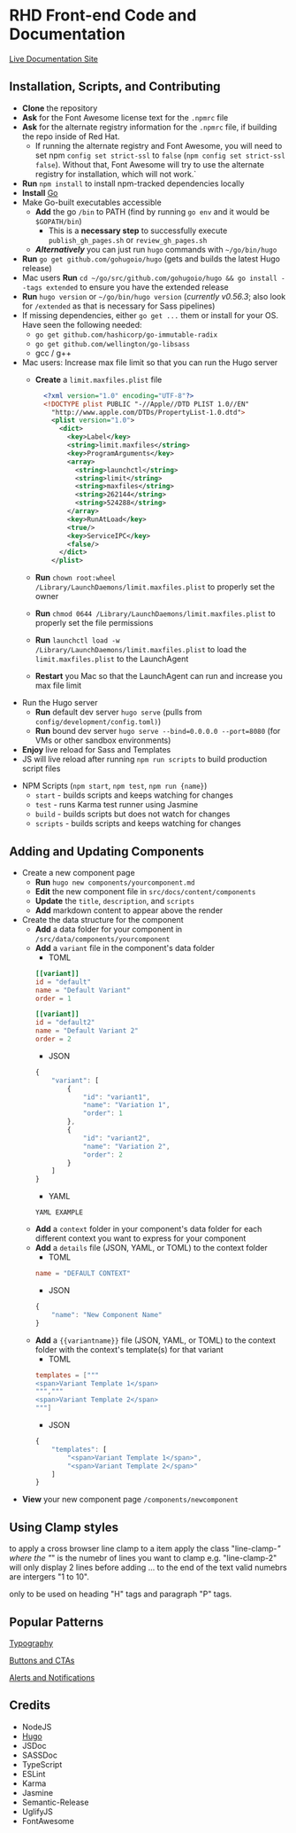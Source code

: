 # RHD Front-end Code and Documentation

[Live Documentation Site](https://redhat-developer.github.io/rhd-frontend/)

## Installation, Scripts, and Contributing

- **Clone** the repository
- **Ask** for the Font Awesome license text for the `.npmrc` file
- **Ask** for the alternate registry information for the `.npmrc` file, if building the repo inside of Red Hat.
    - If running the alternate registry and Font Awesome, you will need to set npm `config set strict-ssl`  to `false` (`npm config set strict-ssl false`). Without that, Font Awesome will try to use the alternate registry for installation, which will not work.`
- **Run** ```npm install``` to install npm-tracked dependencies locally
- **Install** [Go](https://golang.org)
- Make Go-built executables accessible
    - **Add** the go `/bin` to PATH (find by running `go env` and it would be `$GOPATH/bin`)
        - This is a **necessary step** to successfully execute `publish_gh_pages.sh` or `review_gh_pages.sh`
    - **_Alternatively_** you can just run `hugo` commands with `~/go/bin/hugo`
- **Run** `go get github.com/gohugoio/hugo` (gets and builds the latest Hugo release)
- Mac users **Run** `cd ~/go/src/github.com/gohugoio/hugo && go install --tags extended` to ensure you have the extended release
- **Run** `hugo version` or `~/go/bin/hugo version` (_currently v0.56.3_; also look for `/extended` as that is necessary for Sass pipelines)
- If missing dependencies, either `go get ...` them or install for your OS. Have seen the following needed:
    - `go get github.com/hashicorp/go-immutable-radix`
    - `go get github.com/wellington/go-libsass`
    - gcc / g++
- Mac users: Increase max file limit so that you can run the Hugo server
    - **Create** a `limit.maxfiles.plist` file

        ```xml
          <?xml version="1.0" encoding="UTF-8"?>
          <!DOCTYPE plist PUBLIC "-//Apple//DTD PLIST 1.0//EN"
            "http://www.apple.com/DTDs/PropertyList-1.0.dtd">
            <plist version="1.0">
              <dict>
                <key>Label</key>
                <string>limit.maxfiles</string>
                <key>ProgramArguments</key>
                <array>
                  <string>launchctl</string>
                  <string>limit</string>
                  <string>maxfiles</string>
                  <string>262144</string>
                  <string>524288</string>
                </array>
                <key>RunAtLoad</key>
                <true/>
                <key>ServiceIPC</key>
                <false/>
              </dict>
            </plist>
        ```

    - **Run** `chown root:wheel /Library/LaunchDaemons/limit.maxfiles.plist` to properly set the owner
    - **Run** `chmod 0644 /Library/LaunchDaemons/limit.maxfiles.plist` to properly set the file permissions
    - **Run** `launchctl load -w /Library/LaunchDaemons/limit.maxfiles.plist` to load the `limit.maxfiles.plist` to the LaunchAgent
    - **Restart** you Mac so that the LaunchAgent can run and increase you max file limit
- Run the Hugo server
    - **Run** default dev server `hugo serve` (pulls from `config/development/config.toml)`)
    - **Run** bound dev server `hugo serve --bind=0.0.0.0 --port=8080` (for VMs or other sandbox environments)
- **Enjoy** live reload for Sass and Templates
- JS will live reload after running `npm run scripts` to build production script files

* NPM Scripts (```npm start```, ```npm test```, ```npm run {name}```)
    * ```start``` - builds scripts and keeps watching for changes
    * ```test``` - runs Karma test runner using Jasmine
    * ```build``` - builds scripts but does not watch for changes
    * ```scripts``` - builds scripts and keeps watching for changes

## Adding and Updating Components

* Create a new component page
    * **Run** `hugo new components/yourcomponent.md`
    * **Edit** the new component file in `src/docs/content/components`
    * **Update** the `title`, `description`, and `scripts`
    * **Add** markdown content to appear above the render
* Create the data structure for the component
    * **Add** a data folder for your component in `/src/data/components/yourcomponent`
    * **Add** a `variant` file in the component's data folder
        * TOML
        ```toml
        [[variant]]
        id = "default"
        name = "Default Variant"
        order = 1

        [[variant]]
        id = "default2"
        name = "Default Variant 2"
        order = 2
        ```
        * JSON
        ```js
        {
            "variant": [
                {
                    "id": "variant1",
                    "name": "Variation 1",
                    "order": 1
                },
                {
                    "id": "variant2",
                    "name": "Variation 2",
                    "order": 2
                }
            ]
        }
        ```
        * YAML
        ```
        YAML EXAMPLE
        ```
    * **Add** a `context` folder in your component's data folder for each different context you want to express for your component
    * **Add** a `details` file (JSON, YAML, or TOML) to the context folder
        * TOML
        ```toml
        name = "DEFAULT CONTEXT"
        ```
        * JSON
        ```js
        {
            "name": "New Component Name"
        }
        ```
    * **Add** a `{{variantname}}` file (JSON, YAML, or TOML) to the context folder with the context's template(s) for that variant
        * TOML
        ```toml
        templates = ["""
        <span>Variant Template 1</span>
        ""","""
        <span>Variant Template 2</span>
        """]
        ```
        * JSON
        ```js
        {
            "templates": [
                "<span>Variant Template 1</span>",
                "<span>Variant Template 2</span>"
            ]
        }
        ```
* **View** your new component page `/components/newcomponent`

## Using Clamp styles

to apply a cross browser line clamp to a item apply the class "line-clamp-*" where the "*" is the numebr of lines you want to clamp e.g. "line-clamp-2" will only display 2 lines before adding ... to the end of the text valid numebrs are intergers "1 to 10".

only to be used on heading "H" tags and paragraph "P" tags.


## Popular Patterns

[Typography](https://redhat-developer.github.io/rhd-frontend/patterns/typography)

[Buttons and CTAs](https://redhat-developer.github.io/rhd-frontend/patterns/btn-cta/)

[Alerts and Notifications](https://redhat-developer.github.io/rhd-frontend/patterns/content/notifications)

## Credits

* NodeJS
* [Hugo](https://gohugo.io/)
* JSDoc
* SASSDoc
* TypeScript
* ESLint
* Karma
* Jasmine
* Semantic-Release
* UglifyJS
* FontAwesome
